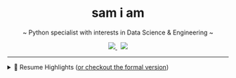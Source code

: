 <h1 align='center'>
  sam i am 
</h1>


<p align='center'>
  ~ Python specialist with interests in Data Science & Engineering ~
</p>
<p align='center'>
  <a href="https://www.linkedin.com/in/samuel-zonay/">
    <img src="https://img.shields.io/badge/linkedin-%230077B5.svg?&style=for-the-badge&logo=linkedin&logoColor=white"/>
  </a>&nbsp;
  <a href="mailto:samuel.zonay@gmail.com">
    <img src="https://img.shields.io/badge/Gmail-D14836?style=for-the-badge&logo=gmail&logoColor=white"/>
  </a>
</p>

---





<details>
    <summary>📃 Resume Highlights (<a href="https://www.zonay.net/cv/">or checkout the formal version</a>)</summary>





## Experience

- 👨‍💻 **Rotunda Solutions, Data Science**\
  📆 May 2019 - Present\
  📍 **Remote**

  - Data scientist on team of four leveraging Python to support data collection, processing and machine learning tasks 

  - Overhauled entity recognition processes with graph modeling (MongoDB/networkx), boosting potential conflict of interest count >167%

    <img align="right" src="https://img.shields.io/badge/Python-3776AB?style=for-the-badge&logo=python&logoColor=white" />
    <img align="right" src="https://img.shields.io/badge/MongoDB-4EA94B?style=for-the-badge&logo=mongodb&logoColor=white" />
    <img align="right" src="https://img.shields.io/badge/Pandas-2C2D72?style=for-the-badge&logo=pandas&logoColor=white" />

    

  - Supplemented contract bid after improving loan quality random forest classification from 68% to 86%, employing feature engineering techniques such as Deep Feature Synthesis with Pandas/scikit-learn

<img align="right" src="https://img.shields.io/badge/SciPy-654FF0?style=for-the-badge&logo=SciPy&logoColor=white" />

<img align="right" src="https://img.shields.io/badge/PostgreSQL-316192?style=for-the-badge&logo=postgresql&logoColor=white" />



- 👨‍💻 **iD Tech MIT AI Academy, Instructor**\
  📆 Summer 2019\
  📍 **Cambridge, Mass**
  - Inspired interests of >40 students in machine/deep through custom lessons in Keras, scikit-learn and NumPy 

<img align="right" src="https://img.shields.io/badge/Keras-D00000?style=for-the-badge&logo=Keras&logoColor=white"/>
<img align="right" src="https://img.shields.io/badge/scikit_learn-F7931E?style=for-the-badge&logo=scikit-learn&logoColor=white" /><img align="right" src="https://img.shields.io/badge/Numpy-777BB4?style=for-the-badge&logo=numpy&logoColor=white" />



## Education

- 📍 **University of Vermont** - College of Engineering and Mathematics
  - 📖 **M.S., Data Science and Complex Systems**\
    📆 2018- 2019\
  - 📖 **B.S., Mathematics and Computer Science (Major/Minor)**\
    📆 2014 - 2018\
    </details>